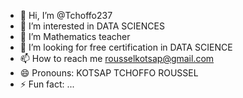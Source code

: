 - 👋 Hi, I’m @Tchoffo237
- 👀 I’m interested in DATA SCIENCES 
- 🌱 I’m Mathematics teacher
- 💞️ I’m looking for free certification in DATA SCIENCE 
- 📫 How to reach me rousselkotsap@gmail.com
- 😄 Pronouns: KOTSAP TCHOFFO ROUSSEL 
- ⚡ Fun fact: ...

<!---
Tchoffo237/Tchoffo237 is a ✨ special ✨ repository because its `README.md` (this file) appears on your GitHub profile.
You can click the Preview link to take a look at your changes.
--->
